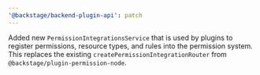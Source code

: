```yaml
---
'@backstage/backend-plugin-api': patch
---
```


Added new `PermissionIntegrationsService` that is used by plugins to register permissions, resource types, and rules into the permission system. This replaces the existing `createPermissionIntegrationRouter` from `@backstage/plugin-permission-node`.

